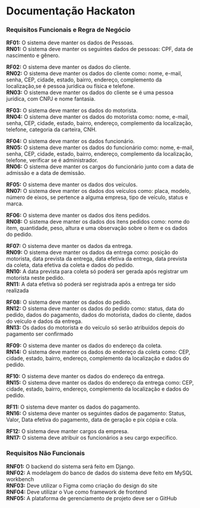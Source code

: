 # Documentação Hackaton
### Requisitos Funcionais e Regra de Negócio
**RF01:** O sistema deve manter os dados de Pessoas. <br>
**RN01:** O sistema deve manter os seguintes dados de pessoas: CPF, data de nascimento e gênero.

**RF02:** O sistema deve manter os dados do cliente. <br>
**RN02:** O sistema deve manter os dados do cliente como: nome, e-mail, senha, CEP, cidade, estado, bairro, endereço, complemento da localização,se é pessoa jurídica ou física e telefone.<br>
**RN03:** O sistema deve manter os dados do cliente se é uma pessoa jurídica, com CNPJ e nome fantasia.

**RF03:** O sistema deve manter os dados do motorista.<br>
**RN04:** O sistema deve manter os dados do motorista como: nome, e-mail, senha, CEP, cidade, estado, bairro, endereço, complemento da localização, telefone, categoria da carteira, CNH.

**RF04:** O sistema deve manter os dados funcionário.<br>
**RN05:** O sistema deve manter os dados do funcionário como: nome, e-mail, senha, CEP, cidade, estado, bairro, endereço, complemento da localização, telefone, verificar se é administrador.<br>
**RN06:** O sistema deve manter os cargos do funcionário junto com a data de admissão e a data de demissão.


**RF05:** O sistema deve manter os dados dos veículos.<br>
**RN07:** O sistema deve manter os dados dos veículos como: placa, modelo, número de eixos, se pertence a alguma empresa, tipo de veículo, status e marca.

**RF06:** O sistema deve manter os dados dos itens pedidos.<br>
**RN08:** O sistema deve manter os dados dos itens pedidos como: nome do item, quantidade, peso, altura e uma observação sobre o item e os dados do pedido.

**RF07:** O sistema deve manter os dados da entrega.<br>
**RN09:** O sistema deve manter os dados da entrega como: posição do motorista, data prevista da entrega, data efetiva da entrega, data prevista da coleta, data efetiva da coleta e dados do pedido.<br>
**RN10:** A data prevista para coleta só poderá ser gerada após registrar um motorista neste pedido.<br>
**RN11:** A data efetiva só poderá ser registrada após a entrega ter sido realizada 

**RF08:** O sistema deve manter os dados do pedido.<br>
**RN12:** O sistema deve manter os dados do pedido como: status, data do pedido, dados do pagamento, dados do motorista, dados do cliente, dados do veículo e dados da entrega.<br>
**RN13:** Os dados do motorista e do veículo só serão atribuídos depois do pagamento ser confirmado

**RF09:** O sistema deve manter os dados do endereço da coleta.<br>
**RN14:** O sistema deve manter os dados do endereço da coleta como: CEP, cidade, estado, bairro, endereço, complemento da localização e dados do pedido.

**RF10:** O sistema deve manter os dados do endereço da entrega.<br>
**RN15:** O sistema deve manter os dados do endereço da entrega como: CEP, cidade, estado, bairro, endereço, complemento da localização e dados do pedido.

**RF11:** O sistema deve manter os dados do pagamento.<br>
**RN16:** O sistema deve manter os seguintes dados de pagamento: Status, Valor, Data efetiva do pagamento, data de geração e pix cópia e cola.

**RF12:** O sistema deve manter cargos da empresa.<br>
**RN17:** O sistema deve atribuir os funcionários a seu cargo expecifico.<br>

### Requisitos Não Funcionais
**RNF01:** O backend do sistema será feito em Django. <br>
**RNF02:** A modelagem do banco de dados do sistema deve feito em MySQL workbench<br>
**RNF03:** Deve utilizar o Figma como criação do design do site<br>
**RNF04:** Deve utilizar o Vue como framework de frontend<br>
**RNF05:** A plataforma de gerenciamento de projeto deve ser o GitHub<br>
